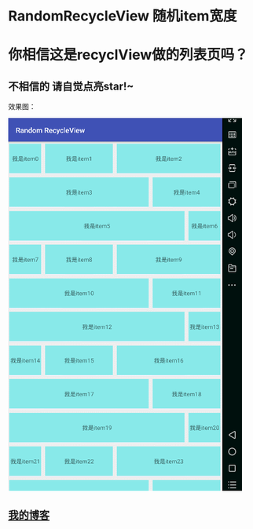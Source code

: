 # RandomRecycleView 随机item宽度
# 你相信这是recyclView做的列表页吗？
## 不相信的 请自觉点亮star!~
效果图：

![image](https://github.com/lihangleo2/RandomRecycleView/blob/master/randomRec.gif)

## [我的博客](https://blog.csdn.net/leol_2)  
